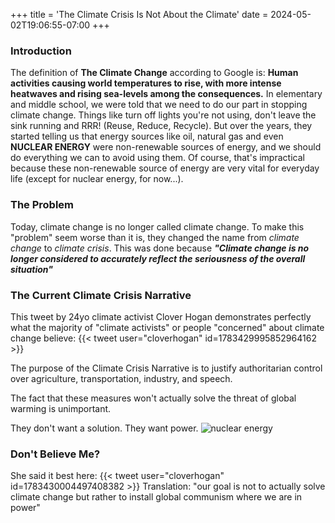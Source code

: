 +++
title = 'The Climate Crisis Is Not About the Climate' 
date = 2024-05-02T19:06:55-07:00
+++

### Introduction
The definition of **The Climate Change** according to Google is: **Human activities causing world temperatures to rise, with more intense heatwaves and rising sea-levels among the consequences.** In elementary and middle school, we were told that we need to do our part in stopping climate change. Things like turn off lights you're not using, don't leave the sink running and RRR! (Reuse, Reduce, Recycle). But over the years, they started telling us that energy sources like oil, natural gas and even **NUCLEAR ENERGY** were non-renewable sources of energy, and we should do everything we can to avoid using them. Of course, that's impractical because these non-renewable source of energy are very vital for everyday life (except for nuclear energy, for now...).

### The Problem
Today, climate change is no longer called climate change. To make this "problem" seem worse than it is, they changed the name from *climate change* to *climate crisis*. This was done because ***"Climate change is no longer considered to accurately reflect the seriousness of the overall situation"***

### The Current Climate Crisis Narrative
This tweet by 24yo climate activist Clover Hogan demonstrates perfectly what the majority of "climate activists" or people "concerned" about climate change believe:
{{< tweet user="cloverhogan" id=1783429995852964162 >}}

The purpose of the Climate Crisis Narrative is to justify authoritarian control over agriculture, transportation, industry, and speech.

The fact that these measures won't actually solve the threat of global warming is unimportant.

They don't want a solution. They want power.
![nuclear energy](/img/climate-crisis-scam/nuclear-energy.jpg)

### Don't Believe Me?
She said it best here:
{{< tweet user="cloverhogan" id=1783430004497408382 >}}
Translation: "our goal is not to actually solve climate change but rather to install global communism where we are in power"
